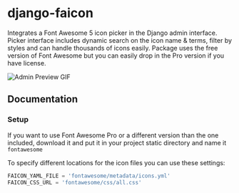 # django-faicon
Integrates a Font Awesome 5 icon picker in the Django admin interface. Picker interface includes dynamic search on the icon name & terms, filter by styles and can handle thousands of icons easily. Package uses the free version of Font Awesome but you can easily drop in the Pro version if you have license.

![Admin Preview GIF](https://github.com/dantium/django-faicon/raw/master/admin_preview.gif "Admin Preview")

## Documentation 

### Setup

If you want to use Font Awesome Pro or a different version than the one included, download it and put it in your project static directory and name it `fontawesome`

To specify different locations for the icon files you can use these settings:

```python
FAICON_YAML_FILE = 'fontawesome/metadata/icons.yml'
FAICON_CSS_URL = 'fontawesome/css/all.css'
```

